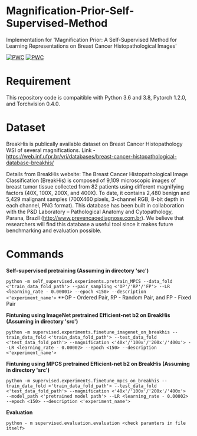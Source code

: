 # Magnification-Prior-Self-Supervised-Method

Implementation for 'Magnification Prior: A Self-Supervised Method for Learning Representations on Breast Cancer Histopathological Images'

[![PWC](https://img.shields.io/endpoint.svg?url=https://paperswithcode.com/badge/magnification-prior-a-self-supervised-method/breast-cancer-histology-image-classification)](https://paperswithcode.com/sota/breast-cancer-histology-image-classification?p=magnification-prior-a-self-supervised-method)
[![PWC](https://img.shields.io/endpoint.svg?url=https://paperswithcode.com/badge/magnification-prior-a-self-supervised-method/breast-cancer-histology-image-classification-1)](https://paperswithcode.com/sota/breast-cancer-histology-image-classification-1?p=magnification-prior-a-self-supervised-method)


# Requirement
This repository code is compaitible with Python 3.6 and 3.8, Pytorch 1.2.0, and Torchvision 0.4.0.

# Dataset
BreakHis is publically available dataset on Breast Cancer Histopathology WSI of several magnifications. Link - https://web.inf.ufpr.br/vri/databases/breast-cancer-histopathological-database-breakhis/

Details from BreakHis website:
The Breast Cancer Histopathological Image Classification (BreakHis) is  composed of 9,109 microscopic images of breast tumor tissue collected from 82 patients using different magnifying factors (40X, 100X, 200X, and 400X).  To date, it contains 2,480  benign and 5,429 malignant samples (700X460 pixels, 3-channel RGB, 8-bit depth in each channel, PNG format). This database has been built in collaboration with the P&D Laboratory  – Pathological Anatomy and Cytopathology, Parana, Brazil (http://www.prevencaoediagnose.com.br). We believe that researchers will find this database a useful tool since it makes future benchmarking and evaluation possible.

# Commands

**Self-supervised pretraining (Assuming in directory 'src')** 

```python -m self_supervised.experiments.pretrain_MPCS --data_fold <'train_data_fold_path'> --pair_sampling <'OP'/'RP'/'FP'> --LR <learning_rate - 0.00001> --epoch <150> --description <'experiment_name'>```
**OP - Ordered Pair, RP - Random Pair, and FP - Fixed Pair

**Fintuning using ImageNet pretrained Efficient-net b2 on BreakHis (Assuming in directory 'src')**

```python -m supervised.experiments.finetune_imagenet_on_breakhis --train_data_fold <'train_data_fold_path'> --test_data_fold <'test_data_fold_path'> --magnification <'40x'/'100x'/'200x'/'400x'> --LR <learning_rate - 0.00002> --epoch <150> --description <'experiment_name'>```

**Fintuning using MPCS pretrained Efficient-net b2 on BreakHis (Assuming in directory 'src')**

```python -m supervised.experiments.finetune_mpcs_on_breakhis --train_data_fold <'train_data_fold_path'> --test_data_fold <'test_data_fold_path'> --magnification <'40x'/'100x'/'200x'/'400x'>  --model_path <'pretrained model path'> --LR <learning_rate - 0.00002> --epoch <150> --description <'experiment_name'>```

**Evaluation**

```python - m supervised.evaluation.evaluation <check paramters in file itself>```

